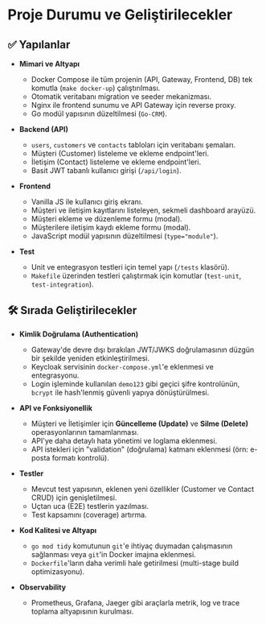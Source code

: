 # Proje Durumu ve Geliştirilecekler

## ✅ Yapılanlar

- **Mimari ve Altyapı**
  - Docker Compose ile tüm projenin (API, Gateway, Frontend, DB) tek komutla (`make docker-up`) çalıştırılması.
  - Otomatik veritabanı migration ve seeder mekanizması.
  - Nginx ile frontend sunumu ve API Gateway için reverse proxy.
  - Go modül yapısının düzeltilmesi (`Go-CRM`).

- **Backend (API)**
  - `users`, `customers` ve `contacts` tabloları için veritabanı şemaları.
  - Müşteri (Customer) listeleme ve ekleme endpoint'leri.
  - İletişim (Contact) listeleme ve ekleme endpoint'leri.
  - Basit JWT tabanlı kullanıcı girişi (`/api/login`).

- **Frontend**
  - Vanilla JS ile kullanıcı giriş ekranı.
  - Müşteri ve iletişim kayıtlarını listeleyen, sekmeli dashboard arayüzü.
  - Müşteri ekleme ve düzenleme formu (modal).
  - Müşterilere iletişim kaydı ekleme formu (modal).
  - JavaScript modül yapısının düzeltilmesi (`type="module"`).
  
- **Test**
  - Unit ve entegrasyon testleri için temel yapı (`/tests` klasörü).
  - `Makefile` üzerinden testleri çalıştırmak için komutlar (`test-unit`, `test-integration`).

## 🛠️ Sırada Geliştirilecekler

- **Kimlik Doğrulama (Authentication)**
  - Gateway'de devre dışı bırakılan JWT/JWKS doğrulamasının düzgün bir şekilde yeniden etkinleştirilmesi.
  - Keycloak servisinin `docker-compose.yml`'e eklenmesi ve entegrasyonu.
  - Login işleminde kullanılan `demo123` gibi geçici şifre kontrolünün, `bcrypt` ile hash'lenmiş güvenli yapıya dönüştürülmesi.

- **API ve Fonksiyonellik**
  - Müşteri ve İletişimler için **Güncelleme (Update)** ve **Silme (Delete)** operasyonlarının tamamlanması.
  - API'ye daha detaylı hata yönetimi ve loglama eklenmesi.
  - API istekleri için "validation" (doğrulama) katmanı eklenmesi (örn: e-posta formatı kontrolü).

- **Testler**
  - Mevcut test yapısının, eklenen yeni özellikler (Customer ve Contact CRUD) için genişletilmesi.
  - Uçtan uca (E2E) testlerin yazılması.
  - Test kapsamını (coverage) artırma.

- **Kod Kalitesi ve Altyapı**
  - `go mod tidy` komutunun `git`'e ihtiyaç duymadan çalışmasının sağlanması veya `git`'in Docker imajına eklenmesi.
  - `Dockerfile`'ların daha verimli hale getirilmesi (multi-stage build optimizasyonu).

- **Observability**
  - Prometheus, Grafana, Jaeger gibi araçlarla metrik, log ve trace toplama altyapısının kurulması. 